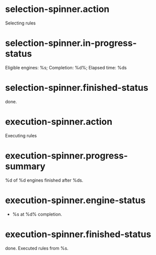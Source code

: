 # selection-spinner.action
Selecting rules

# selection-spinner.in-progress-status
Eligible engines: %s; Completion: %d%; Elapsed time: %ds

# selection-spinner.finished-status
done.

# execution-spinner.action
Executing rules

# execution-spinner.progress-summary
%d of %d engines finished after %ds.

# execution-spinner.engine-status
 - %s at %d% completion.

# execution-spinner.finished-status
done. Executed rules from %s.
